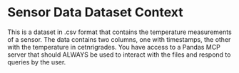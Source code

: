 # Sensor Data Dataset Context

This is a dataset in .csv format that contains the temperature measurements of a sensor. The data contains two columns, one with timestamps, the other with the temperature in cetnrigrades.
You have access to a Pandas MCP server that should ALWAYS be used to interact with the files and respond to queries by the user.